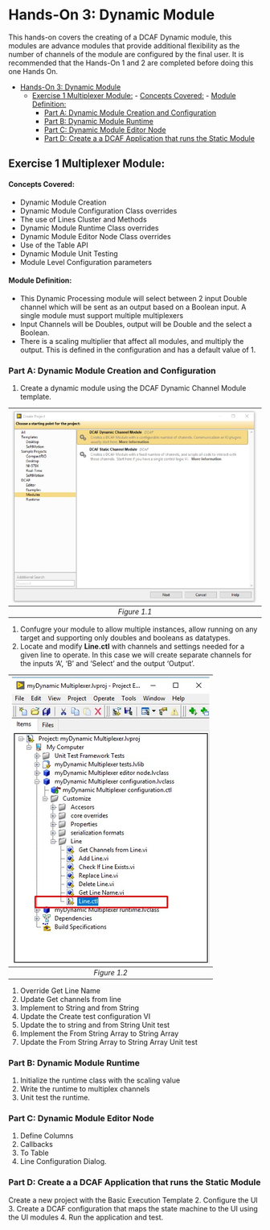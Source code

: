 # Hands-On 3: Dynamic Module
This hands-on covers the creating of a DCAF Dynamic module, this modules are advance modules that provide additional flexibility as the number of channels of the module are configured by the final user.
It is recommended that the Hands-On 1 and 2 are completed before doing this one Hands On.

<!-- TOC depthFrom:1 depthTo:6 withLinks:1 updateOnSave:1 orderedList:0 -->

- [Hands-On 3: Dynamic Module](#hands-on-3-dynamic-module)
	- [Exercise 1 Multiplexer Module:](#exercise-1-multiplexer-module)
			- [Concepts Covered:](#concepts-covered)
			- [Module Definition:](#module-definition)
		- [Part A: Dynamic Module Creation and Configuration](#part-a-dynamic-module-creation-and-configuration)
		- [Part B: Dynamic Module Runtime](#part-b-dynamic-module-runtime)
		- [Part C: Dynamic Module Editor Node](#part-c-dynamic-module-editor-node)
		- [Part D:  Create a a DCAF Application that runs the Static Module](#part-d-create-a-a-dcaf-application-that-runs-the-static-module)

<!-- /TOC -->

## Exercise 1 Multiplexer Module:

#### Concepts Covered:
- Dynamic Module Creation
- Dynamic Module Configuration Class overrides
- The use of Lines Cluster and Methods
- Dynamic Module Runtime Class overrides
- Dynamic Module Editor Node Class overrides
- Use of the Table API
- Dynamic Module Unit Testing
- Module Level Configuration parameters

#### Module Definition:
 - This Dynamic Processing module will select between 2 input Double channel  which will be sent as an output based on a Boolean input.
 A single module must support multiple multiplexers
 - Input Channels will be Doubles, output will be Double and the select a Boolean.
 - There is a scaling multiplier that affect all modules, and multiply the output. This is defined in the configuration and has a default value of 1.




### Part A: Dynamic Module Creation and Configuration
1. Create a dynamic module using the DCAF Dynamic Channel Module template.


|![DCAF Dynamic Module Template.jpg](Pictures/dynamic_template.jpg)|
|:--:|
|*Figure 1.1*|

1. Confugre your module to allow multiple instances, allow running on any target and supporting only doubles and booleans as datatypes.
1. Locate and modify **Line.ctl** with channels and settings needed for a given line to operate. In this case we will create separate channels for the inputs ‘A’, ‘B’ and ‘Select’ and the output ‘Output’. 


|![Finding Line.jpg](Pictures/find_line.jpg)|
|:--:|
|*Figure 1.2*|
 
1. Override Get Line Name
1. Update Get channels from line
1. Implement to String and from String
1. Update the Create test configuration VI
1. Update the to string and from String Unit test
1. Implement the From String Array to String Array
1. Update the From String Array to String Array Unit test


### Part B: Dynamic Module Runtime
1. Initialize the runtime class with the scaling value
2. Write the runtime to multiplex channels
3. Unit test the runtime.


### Part C: Dynamic Module Editor Node
1. Define Columns
2. Callbacks
3. To Table
4. Line Configuration Dialog.

### Part D:  Create a a DCAF Application that runs the Static Module
Create a new project with the Basic Execution Template
2. Configure the UI
3. Create a DCAF configuration that maps the state machine to the UI using the UI modules
4. Run the application and test.
